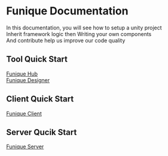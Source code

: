 # Funique Documentation

In this documentation, you will see how to setup a unity project\
Inherit framework logic then Writing your own components\
And contribute help us improve our code quality

## Tool Quick Start
[Funique Hub](./Tool/Hub/QuickStart.md)\
[Funique Designer](./Tool/Designer/QuickStart.md)

## Client Quick Start
[Funique Client](./Client/QuickStart.md)

## Server Qucik Start
[Funique Server](./Server/QuickStart.md)

